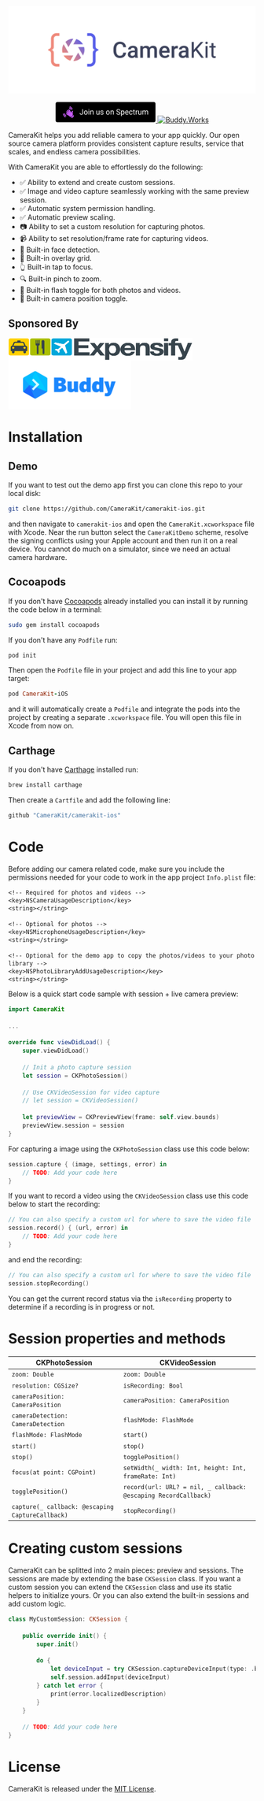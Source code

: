 <p align="center">
    <a href="https://camerakit.io" target="_blank">
        <img alt='CameraKit Header' src='.repo/gh-readme-header.svg' />
    </a>
</p>

<p align="center">
    <a href="https://spectrum.chat/camerakit/">
        <img alt="Join Spectrum" height="42px" src=".repo/gh-readme-spectrum-button.svg" >
    </a>
    <a href="https://buddy.works/" target="_blank">
        <img alt='Buddy.Works' height="41px" src='https://assets.buddy.works/automated-dark.svg'/>
    </a>
</p>

CameraKit helps you add reliable camera to your app quickly. Our open source camera platform provides consistent capture results, service that scales, and endless camera possibilities.

With CameraKit you are able to effortlessly do the following: 

- ✅ Ability to extend and create custom sessions.
- ✅ Image and video capture seamlessly working with the same preview session.
- ✅ Automatic system permission handling.
- ✅ Automatic preview scaling.
- 📷 Ability to set a custom resolution for capturing photos.
- 📹 Ability to set resolution/frame rate for capturing videos.
- 👱‍ Built-in face detection.
- 📐 Built-in overlay grid.
- 👆 Built-in tap to focus.
- 🔍 Built-in pinch to zoom.
- 📸 Built-in flash toggle for both photos and videos.
- 🤳 Built-in camera position toggle.

## Sponsored By
<a href="https://www.expensify.com/"><img alt="Expensify" src=".repo/gh-readme-expensify-logo.svg" height="45px" width="375px" align="center"></a>
<a href="https://www.buddy.works/"><img alt="Buddy.Works" src=".repo/gh-readme-buddyworks-logo.png" height="100px"  width="250px" align="center"></a>

# Installation

## Demo

If you want to test out the demo app first you can clone this repo to your local disk:

```bash
git clone https://github.com/CameraKit/camerakit-ios.git
```

and then navigate to `camerakit-ios` and open the `CameraKit.xcworkspace` file with Xcode. Near the run button select the `CameraKitDemo` scheme, resolve the signing conflicts using your Apple account and then run it on a real device. You cannot do much on a simulator, since we need an actual camera hardware.

## Cocoapods

If you don't have [Cocoapods](https://cocoapods.org/) already installed you can install it by running the code below in a terminal:

```bash
sudo gem install cocoapods
```

If you don't have any `Podfile` run:

```bash
pod init
```

Then open the `Podfile` file in your project and add this line to your app target:

```ruby
pod CameraKit-iOS
```

and it will automatically create a `Podfile` and integrate the pods into the project by creating a separate `.xcworkspace` file. You will open this file in Xcode from now on.

## Carthage

If you don't have [Carthage](https://github.com/Carthage/Carthage) installed run:

```bash
brew install carthage
```

Then create a `Cartfile` and add the following line:

```ruby
github "CameraKit/camerakit-ios"
```

# Code

Before adding our camera related code, make sure you include the permissions needed for your code to work in the app project `Info.plist` file:

```plist
<!-- Required for photos and videos -->
<key>NSCameraUsageDescription</key>
<string></string>

<!-- Optional for photos -->
<key>NSMicrophoneUsageDescription</key>
<string></string>

<!-- Optional for the demo app to copy the photos/videos to your photo library -->
<key>NSPhotoLibraryAddUsageDescription</key>
<string></string>
```

Below is a quick start code sample with session + live camera preview:

```swift
import CameraKit

...

override func viewDidLoad() {
    super.viewDidLoad()

    // Init a photo capture session
    let session = CKPhotoSession()
    
    // Use CKVideoSession for video capture
    // let session = CKVideoSession()
    
    let previewView = CKPreviewView(frame: self.view.bounds)
    previewView.session = session
}
```

For capturing a image using the `CKPhotoSession` class use this code below:

```swift
session.capture { (image, settings, error) in
    // TODO: Add your code here
}
```

If you want to record a video using the `CKVideoSession` class use this code below to start the recording:

```swift
// You can also specify a custom url for where to save the video file
session.record() { (url, error) in
    // TODO: Add your code here
}
```

and end the recording:

```swift
// You can also specify a custom url for where to save the video file
session.stopRecording()
```

You can get the current record status via the `isRecording` property to determine if a recording is in progress or not.

# Session properties and methods

| CKPhotoSession                                   | CKVideoSession                                                  |
|--------------------------------------------------|-----------------------------------------------------------------|
| `zoom: Double`                                   | `zoom: Double`                                                  |
| `resolution: CGSize?`                            | `isRecording: Bool`                                             |
| `cameraPosition: CameraPosition`                 | `cameraPosition: CameraPosition`                                |
| `cameraDetection: CameraDetection`               | `flashMode: FlashMode`                                          |
| `flashMode: FlashMode`                           | `start()`                                                       |
| `start()`                                        | `stop()`                                                        |
| `stop()`                                         | `togglePosition()`                                              |
| `focus(at point: CGPoint)`                       | `setWidth(_ width: Int, height: Int, frameRate: Int)`           |
| `togglePosition()`                               | `record(url: URL? = nil, _ callback: @escaping RecordCallback)` |
| `capture(_ callback: @escaping CaptureCallback)` | `stopRecording()`                                               |

# Creating custom sessions

CameraKit can be splitted into 2 main pieces: preview and sessions. The sessions are made by extending the base `CKSession` class. If you want a custom session you can extend the `CKSession` class and use its static helpers to initialize yours. Or you can also extend the built-in sessions and add custom logic.

```swift
class MyCustomSession: CKSession {

    public override init() {
        super.init()
        
        do {
            let deviceInput = try CKSession.captureDeviceInput(type: .backCamera)
            self.session.addInput(deviceInput)
        } catch let error {
            print(error.localizedDescription)
        }
    }

    // TODO: Add your code here
}
```

# License

CameraKit is released under the [MIT License](LICENSE.md).
